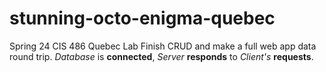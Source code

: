 # stunning-octo-enigma-quebec
Spring 24 CIS 486 Quebec Lab
Finish CRUD and make a full web app data round trip.
*Database* is **connected**, *Server* **responds** to *Client's* **requests**.
